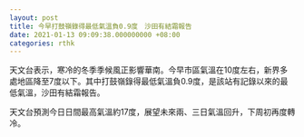 ```yaml
---
layout: post
title: 今早打鼓嶺錄得最低氣溫負0.9度　沙田有結霜報告
date: 2021-01-13 09:09:38.000000000 +08:00
categories: rthk
---
```


天文台表示，寒冷的冬季季候風正影響華南。今早市區氣溫在10度左右，新界多處地區降至7度以下。其中打鼓嶺錄得最低氣溫負0.9度，是該站有記錄以來的最低氣溫，沙田有結霜報告。

天文台預測今日日間最高氣溫約17度，展望未來兩、三日氣溫回升，下周初再度轉冷。
